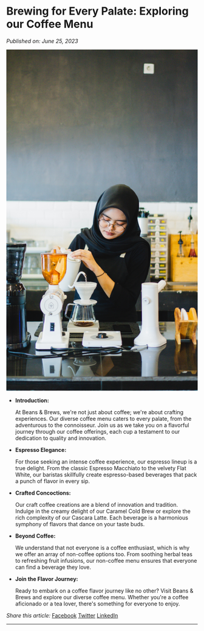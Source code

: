 # **Brewing for Every Palate: Exploring our Coffee Menu**

*Published on: June 25, 2023*


![Coffee Blending](../public/images/coffeeblend.jpg)

- **Introduction:**

    At Beans & Brews, we're not just about coffee; we're about crafting experiences. Our diverse coffee menu caters to every palate, from the adventurous to the connoisseur. Join us as we take you on a flavorful journey through our coffee offerings, each cup a testament to our dedication to quality and innovation.

- **Espresso Elegance:**

    For those seeking an intense coffee experience, our espresso lineup is a true delight. From the classic Espresso Macchiato to the velvety Flat White, our baristas skillfully create espresso-based beverages that pack a punch of flavor in every sip.

- **Crafted Concoctions:**

    Our craft coffee creations are a blend of innovation and tradition. Indulge in the creamy delight of our Caramel Cold Brew or explore the rich complexity of our Cascara Latte. Each beverage is a harmonious symphony of flavors that dance on your taste buds.

- **Beyond Coffee:**

    We understand that not everyone is a coffee enthusiast, which is why we offer an array of non-coffee options too. From soothing herbal teas to refreshing fruit infusions, our non-coffee menu ensures that everyone can find a beverage they love.

- **Join the Flavor Journey:**

    Ready to embark on a coffee flavor journey like no other? Visit Beans & Brews and explore our diverse coffee menu. Whether you're a coffee aficionado or a tea lover, there's something for everyone to enjoy.

*Share this article:*
[Facebook](https://www.facebook.com/share?url=article-url)
[Twitter](https://twitter.com/share?url=article-url)
[LinkedIn](https://www.linkedin.com/shareArticle?url=article-url)

---

